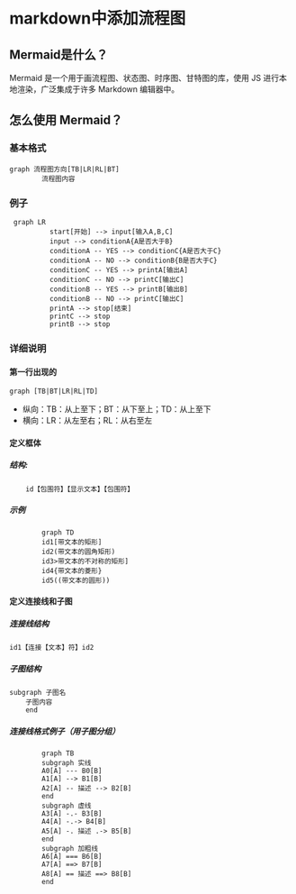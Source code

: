 markdown中添加流程图
===

## Mermaid是什么？

Mermaid 是一个用于画流程图、状态图、时序图、甘特图的库，使用 JS 进行本地渲染，广泛集成于许多 Markdown 编辑器中。

## 怎么使用 Mermaid？

### 基本格式

```
graph 流程图方向[TB|LR|RL|BT]
 	    流程图内容
```

### 例子

```mermaid 
 graph LR
          start[开始] --> input[输入A,B,C]
          input --> conditionA{A是否大于B}
          conditionA -- YES --> conditionC{A是否大于C}
          conditionA -- NO --> conditionB{B是否大于C}
          conditionC -- YES --> printA[输出A]
          conditionC -- NO --> printC[输出C]
          conditionB -- YES --> printB[输出B]
          conditionB -- NO --> printC[输出C]
          printA --> stop[结束]
          printC --> stop
          printB --> stop
```

### 详细说明

#### 第一行出现的
```
graph [TB|BT|LR|RL|TD]
```

* 纵向：TB：从上至下；BT：从下至上；TD：从上至下
* 横向：LR：从左至右；RL：从右至左


#### 定义框体

##### 结构:

```
	id【包围符】【显示文本】【包围符】
```

##### 示例

```mermaid
		graph TD
    	id1[带文本的矩形]
    	id2(带文本的圆角矩形)
    	id3>带文本的不对称的矩形]
    	id4{带文本的菱形}
    	id5((带文本的圆形))
```

#### 定义连接线和子图

##### 连接线结构

```
id1【连接【文本】符】id2
```

##### 子图结构

```
subgraph 子图名
	子图内容
	end
```

##### 连接线格式例子（用子图分组）

```mermaid
    	graph TB
		subgraph 实线
    	A0[A] --- B0[B] 
    	A1[A] --> B1[B]
    	A2[A] -- 描述 --> B2[B] 
    	end
    	subgraph 虚线
    	A3[A] -.- B3[B] 
   		A4[A] -.-> B4[B] 
   		A5[A] -. 描述 .-> B5[B] 
    	end
    	subgraph 加粗线
    	A6[A] === B6[B]
    	A7[A] ==> B7[B] 
    	A8[A] == 描述 ==> B8[B] 
    	end
```
